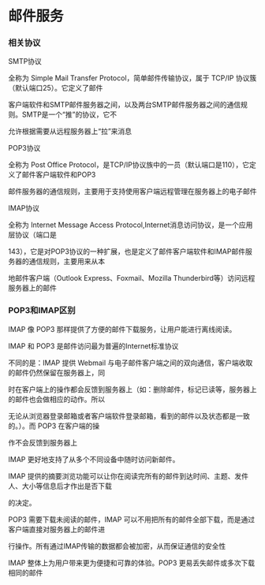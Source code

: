 # 邮件服务

### 相关协议

SMTP协议

全称为 Simple Mail Transfer Protocol，简单邮件传输协议，属于 TCP/IP 协议簇（默认端口25）。它定义了邮件

客户端软件和SMTP邮件服务器之间，以及两台SMTP邮件服务器之间的通信规则。SMTP是一个“推”的协议，它不

允许根据需要从远程服务器上“拉”来消息

POP3协议

全称为 Post Office Protocol，是TCP/IP协议族中的一员（默认端口是110），它定义了邮件客户端软件和POP3

邮件服务器的通信规则，主要用于支持使用客户端远程管理在服务器上的电子邮件

IMAP协议

全称为 Internet Message Access Protocol,Internet消息访问协议，是一个应用层协议（端口是

143），它是对POP3协议的一种扩展，也是定义了邮件客户端软件和IMAP邮件服务器的通信规则，主要用来从本

地邮件客户端（Outlook Express、Foxmail、Mozilla Thunderbird等）访问远程服务器上的邮件

### POP3和IMAP区别

IMAP 像 POP3 那样提供了方便的邮件下载服务，让用户能进行离线阅读。

IMAP 和 POP3 是邮件访问最为普遍的Internet标准协议

不同的是：IMAP 提供 Webmail 与电子邮件客户端之间的双向通信，客户端收取的邮件仍然保留在服务器上，同

时在客户端上的操作都会反馈到服务器上（如：删除邮件，标记已读等，服务器上的邮件也会做相应的动作。所以

无论从浏览器登录邮箱或者客户端软件登录邮箱，看到的邮件以及状态都是一致的。）。而 POP3 在客户端的操

作不会反馈到服务器上

IMAP 更好地支持了从多个不同设备中随时访问新邮件。

IMAP 提供的摘要浏览功能可以让你在阅读完所有的邮件到达时间、主题、发件人、大小等信息后才作出是否下载

的决定。

POP3 需要下载未阅读的邮件，IMAP 可以不用把所有的邮件全部下载，而是通过客户端直接对服务器上的邮件进

行操作。所有通过IMAP传输的数据都会被加密，从而保证通信的安全性

IMAP 整体上为用户带来更为便捷和可靠的体验。POP3 更易丢失邮件或多次下载相同的邮件
